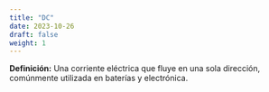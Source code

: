 ```yaml
---
title: "DC"
date: 2023-10-26
draft: false
weight: 1
---
```


**Definición:** Una corriente eléctrica que fluye en una sola dirección, comúnmente utilizada en baterías y electrónica.
